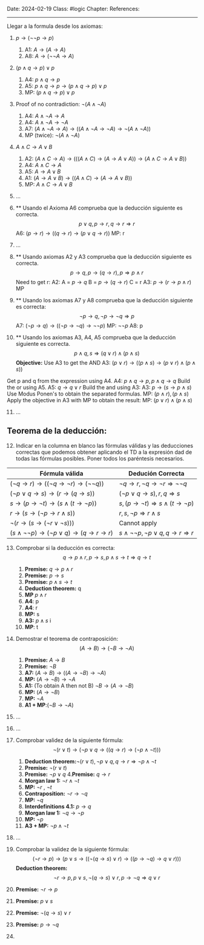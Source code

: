 Date: 2024-02-19
Class: #logic 
Chapter: 
References: 

---

Llegar a la formula desde los axiomas: 
1. $p\rightarrow (\lnot\lnot p \rightarrow p)$
	1. A1: $A\rightarrow(A\rightarrow A)$
	2. A8: $A\rightarrow(\lnot \lnot A \rightarrow A)$
2. $(p\land q\rightarrow p)\lor p$
	1. A4: $p\land q\rightarrow p$
	2. A5: $p\land q\rightarrow p \rightarrow (p\land q\rightarrow p) \lor p$
	3. MP: $(p\land q\rightarrow p)\lor p$
3. Proof of no contradiction: $\lnot (A\land \lnot A)$
	1. A4: $A\land \lnot A \rightarrow A$
	2. A4: $A\land \lnot A \rightarrow \lnot A$
	3. A7: $(A\land \lnot A \rightarrow A) \rightarrow ((A\land \lnot A \rightarrow \lnot A)\rightarrow \lnot (A\land \lnot A))$
	4. MP (twice): $\lnot (A\land \lnot A)$
4. $A\land C\rightarrow A\lor B$
	1. A2: $(A\land C \rightarrow A )\rightarrow (((A\land C)\rightarrow (A\rightarrow A\lor A ))\rightarrow (A\land C\rightarrow A\lor B))$
	2. A4: $A\land C \rightarrow A$
	3. A5: $A \rightarrow A\lor B$
	4. A1: $(A \rightarrow A\lor B)\rightarrow ((A\land C) \rightarrow (A \rightarrow A\lor B))$
	5. MP: $A\land C\rightarrow A\lor B$
5. ...
6. ** Usando el Axioma A6 comprueba que la deducción siguiente es correcta. 
$$
	p \lor q, p\rightarrow r, q\rightarrow r\Rightarrow r
$$
A6: $(p\rightarrow r)  \rightarrow ((q\rightarrow r)\rightarrow (p\lor q \rightarrow r))$
MP: r
7. ...
8. ** Usando axiomas A2 y A3 comprueba que la deducción siguiente es correcta. 
$$
p\rightarrow q, p\rightarrow(q\rightarrow r), p \Rightarrow p\land r
$$
Need to get r: A2: A = $p\rightarrow q$ B = $p\rightarrow(q\rightarrow r)$  C = r
A3: $p \rightarrow (r\rightarrow p\land r)$
MP

9. ** Usando los axiomas A7 y A8 comprueba que la deducción siguiente es correcta: 
$$
	\lnot p \rightarrow q, \lnot p\rightarrow \lnot q \Rightarrow p
$$
A7: $(\lnot p \rightarrow q)\rightarrow ((\lnot p \rightarrow \lnot q)\rightarrow \lnot \lnot p)$
MP: $\lnot \lnot p$
A8: p 

10. ** Usando los axiomas A3, A4, A5 comprueba que la deducción siguiente es correcta. 
$$
	p \land q, s \Rightarrow (q\lor r)\land (p\land s)
$$
**Objective:** Use A3 to get the AND
	A3: $(p\lor r) \rightarrow ((p\land s) \rightarrow(p\lor r)\land (p\land s ))$
	
Get p and q from the expression using A4. 
A4: $p\land q \rightarrow p , p \land q \rightarrow q$
Build the or using A5. 
A5: $q \rightarrow q\lor r$
Build the and using A3: 
A3: $p \rightarrow (s\rightarrow p\land s)$
Use Modus Ponen's to obtain the separated formulas. 
MP: $(p\land r) , (p\land s )$
Apply the objective in A3 with MP to obtain the result: 
MP: $(p\lor r)\land (p\land s )$

11. ...
## Teorema de la deducción: 

12. Indicar en la columna en blanco las fórmulas válidas y las deducciones correctas que podemos obtener aplicando el TD a la expresión dad de todas las fórmulas posibles. Poner todos los paréntesis necesarios. 
	

| **Fórmula válida** | **Dedución Correcta** |
| ---- | ---- |
| $(\lnot q \rightarrow r)\rightarrow ((\lnot q \rightarrow \lnot r)\rightarrow(\lnot \lnot q))$ | $\lnot q \rightarrow r, \lnot q \rightarrow \lnot r \Rightarrow \lnot \lnot q$ |
| $(\lnot p\lor q \rightarrow s) \rightarrow (r\rightarrow (q \rightarrow s))$ | $(\lnot p\lor q \rightarrow s) ,r ,q \Rightarrow s$ |
| $s \rightarrow (p \rightarrow  \lnot t) \rightarrow (s\land (t\rightarrow \lnot p))$ | $s, (p\rightarrow \lnot t)\Rightarrow s\land (t\rightarrow \lnot p)$ |
| $r \rightarrow (s\rightarrow (\lnot p\rightarrow r\land s))$ | $r, s,\lnot p \Rightarrow r\land s$ |
| $\lnot (r\rightarrow (s\rightarrow (\lnot r\lor \lnot s)))$ | Cannot apply |
| $(s\land \lnot \lnot p) \rightarrow (\lnot p\lor q) \rightarrow(q \rightarrow r\rightarrow r)$ | $s\land \lnot \lnot p, \lnot p\lor q, q \rightarrow r\Rightarrow r$ |

13. Comprobar si la deducción es correcta: 
$$
    q \rightarrow p \land r, p \rightarrow s, p \land s\rightarrow t\Rightarrow q\rightarrow t
$$
	1. **Premise:** $q\rightarrow p\land r$ 
	2. **Premise:** $p\rightarrow s$ 
	3. **Premise:** $p\land s \rightarrow t$ 
	4. **Deduction theorem:** q
	5. **MP** $p\land r$
	6. **A4**: p
	7. **A4**: r
	8. **MP:** s
	9. **A3:** $p\land s$ i
	10. **MP**: t
14. Demostrar el teorema de contraposición: 
$$
(A\rightarrow B)\rightarrow (\lnot B\rightarrow \lnot A)
$$
	1. **Premise:** $A\rightarrow B$
	2. **Premise:** $\lnot B$ 
	3. **A7:** $(A\rightarrow B)\rightarrow ((A\rightarrow \lnot B)\rightarrow \lnot A)$
	4. **MP:** $(A\rightarrow \lnot B)\rightarrow \lnot A$
	5. **A1:** (To obtain A then not B) $\lnot B \rightarrow (A\rightarrow \lnot B)$ 
	6. **MP:** $(A\rightarrow \lnot B)$ 
	7. **MP:** $\lnot A$
	8. **A1 + MP**:$(\lnot B\rightarrow \lnot A)$ 
15. ...
16. ...
17. Comprobar validez de la siguiente fórmula: 
$$
\lnot(r\lor t) \rightarrow (\lnot p \lor q \rightarrow (( q \rightarrow r) \rightarrow (\lnot p \land \lnot t)))
$$
	1. **Deduction theorem:**$\lnot(r\lor t),\lnot p \lor q,  q \rightarrow r \Rightarrow  \lnot p \land \lnot t$
	2. **Premise:** $\lnot (r\lor t)$ 
	3. **Premise:** $\lnot p \lor q$
	4.**Premise:** $q \rightarrow r$
	5. **Morgan law 1:** $\lnot r \land \lnot t$
	6. **MP:** $\lnot r$ , $\lnot t$
	7. **Contraposition:** $\lnot r\rightarrow \lnot q$
	8. **MP:** $\lnot q$
	9. **Interdefinitions 4.1:** $p \rightarrow q$
	10. **Morgan law 1:** $\lnot q \rightarrow \lnot p$
	11. **MP:** $\lnot p$
	12. **A3 + MP:** $\lnot p \land \lnot t$

18. ...
19. Comprobar la validez de la siguiente fórmula: 
$$
(\lnot r\rightarrow p)\rightarrow (p\lor s \rightarrow (( \lnot (q\rightarrow s)\lor r)\rightarrow ((p\rightarrow \lnot q)\rightarrow q \lor r)))
$$
**Deduction theorem:**
$$
\lnot r\rightarrow p, p\lor s, \lnot (q\rightarrow s)\lor r, p\rightarrow \lnot q \Rightarrow q \lor r
$$
1. **Premise:** $\lnot r\rightarrow p$
2. **Premise:** $p\lor s$ 
3. **Premise:** $\lnot(q\rightarrow s)\lor r$
4. **Premise:** $p\rightarrow \lnot q$ 
5. 